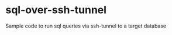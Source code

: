 sql-over-ssh-tunnel
===================

Sample code to run sql queries via ssh-tunnel to a target database
